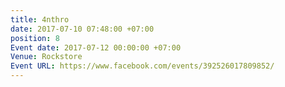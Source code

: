 ```yaml
---
title: 4nthro
date: 2017-07-10 07:48:00 +07:00
position: 8
Event date: 2017-07-12 00:00:00 +07:00
Venue: Rockstore
Event URL: https://www.facebook.com/events/392526017809852/
---
```


